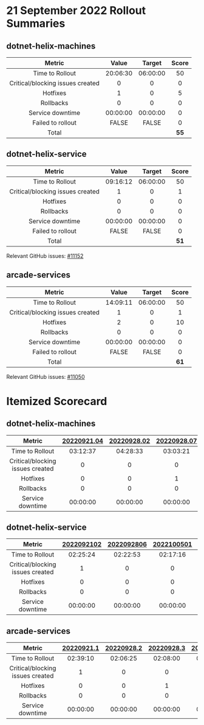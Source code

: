 # 21 September 2022 Rollout Summaries

## dotnet-helix-machines

|              Metric              |   Value  |  Target  |   Score   |
|:--------------------------------:|:--------:|:--------:|:---------:|
| Time to Rollout                  | 20:06:30 | 06:00:00 |     50     |
| Critical/blocking issues created |     0    |    0     |     0     |
| Hotfixes                         |     1    |    0     |     5     |
| Rollbacks                        |     0    |    0     |     0     |
| Service downtime                 | 00:00:00 | 00:00:00 |     0     |
| Failed to rollout                |   FALSE  |   FALSE  |     0     |
| Total                            |          |          |   **55**   |


## dotnet-helix-service

|              Metric              |   Value  |  Target  |   Score   |
|:--------------------------------:|:--------:|:--------:|:---------:|
| Time to Rollout                  | 09:16:12 | 06:00:00 |     50     |
| Critical/blocking issues created |     1    |    0     |     1     |
| Hotfixes                         |     0    |    0     |     0     |
| Rollbacks                        |     0    |    0     |     0     |
| Service downtime                 | 00:00:00 | 00:00:00 |     0     |
| Failed to rollout                |   FALSE  |   FALSE  |     0     |
| Total                            |          |          |   **51**   |

Relevant GitHub issues: [#11152](https://github.com/dotnet/arcade/issues/11152)
## arcade-services

|              Metric              |   Value  |  Target  |   Score   |
|:--------------------------------:|:--------:|:--------:|:---------:|
| Time to Rollout                  | 14:09:11 | 06:00:00 |     50     |
| Critical/blocking issues created |     1    |    0     |     1     |
| Hotfixes                         |     2    |    0     |     10     |
| Rollbacks                        |     0    |    0     |     0     |
| Service downtime                 | 00:00:00 | 00:00:00 |     0     |
| Failed to rollout                |   FALSE  |   FALSE  |     0     |
| Total                            |          |          |   **61**   |

Relevant GitHub issues: [#11050](https://github.com/dotnet/arcade/issues/11050)
# Itemized Scorecard

## dotnet-helix-machines

| Metric | [20220921.04](https://dev.azure.com/dnceng/7ea9116e-9fac-403d-b258-b31fcf1bb293/_build/results?buildId=2000111) | [20220928.02](https://dev.azure.com/dnceng/7ea9116e-9fac-403d-b258-b31fcf1bb293/_build/results?buildId=2006236) | [20220928.07](https://dev.azure.com/dnceng/7ea9116e-9fac-403d-b258-b31fcf1bb293/_build/results?buildId=2006538) | [20221005.01](https://dev.azure.com/dnceng/7ea9116e-9fac-403d-b258-b31fcf1bb293/_build/results?buildId=2012304) | [20221012.01](https://dev.azure.com/dnceng/7ea9116e-9fac-403d-b258-b31fcf1bb293/_build/results?buildId=2018261) |
|:-----:|:-----:|:-----:|:-----:|:-----:|:-----:|
| Time to Rollout | 03:12:37 | 04:28:33 | 03:03:21 | 05:37:27 | 03:44:32 |
| Critical/blocking issues created | 0 | 0 | 0 | 0 | 0 |
| Hotfixes | 0 | 0 | 1 | 0 | 0 |
| Rollbacks | 0 | 0 | 0 | 0 | 0 |
| Service downtime | 00:00:00 | 00:00:00 | 00:00:00 | 00:00:00 | 00:00:00 |


## dotnet-helix-service

| Metric | [2022092102](https://dev.azure.com/dnceng/7ea9116e-9fac-403d-b258-b31fcf1bb293/_build/results?buildId=2000178) | [2022092806](https://dev.azure.com/dnceng/7ea9116e-9fac-403d-b258-b31fcf1bb293/_build/results?buildId=2006324) | [2022100501](https://dev.azure.com/dnceng/7ea9116e-9fac-403d-b258-b31fcf1bb293/_build/results?buildId=2012399) | [2022101201](https://dev.azure.com/dnceng/7ea9116e-9fac-403d-b258-b31fcf1bb293/_build/results?buildId=2018719) |
|:-----:|:-----:|:-----:|:-----:|:-----:|
| Time to Rollout | 02:25:24 | 02:22:53 | 02:17:16 | 02:10:39 |
| Critical/blocking issues created | 1 | 0 | 0 | 0 |
| Hotfixes | 0 | 0 | 0 | 0 |
| Rollbacks | 0 | 0 | 0 | 0 |
| Service downtime | 00:00:00 | 00:00:00 | 00:00:00 | 00:00:00 |


## arcade-services

| Metric | [20220921.1](https://dev.azure.com/dnceng/7ea9116e-9fac-403d-b258-b31fcf1bb293/_build/results?buildId=2000181) | [20220928.2](https://dev.azure.com/dnceng/7ea9116e-9fac-403d-b258-b31fcf1bb293/_build/results?buildId=2006329) | [20220928.3](https://dev.azure.com/dnceng/7ea9116e-9fac-403d-b258-b31fcf1bb293/_build/results?buildId=2006775) | [20220929.3](https://dev.azure.com/dnceng/7ea9116e-9fac-403d-b258-b31fcf1bb293/_build/results?buildId=2007780) | [20221005.1](https://dev.azure.com/dnceng/7ea9116e-9fac-403d-b258-b31fcf1bb293/_build/results?buildId=2012398) | [20221012.2](https://dev.azure.com/dnceng/7ea9116e-9fac-403d-b258-b31fcf1bb293/_build/results?buildId=2018725) |
|:-----:|:-----:|:-----:|:-----:|:-----:|:-----:|:-----:|
| Time to Rollout | 02:39:10 | 02:06:25 | 02:08:00 | 02:06:53 | 02:31:07 | 02:37:36 |
| Critical/blocking issues created | 1 | 0 | 0 | 0 | 0 | 0 |
| Hotfixes | 0 | 0 | 1 | 1 | 0 | 0 |
| Rollbacks | 0 | 0 | 0 | 0 | 0 | 0 |
| Service downtime | 00:00:00 | 00:00:00 | 00:00:00 | 00:00:00 | 00:00:00 | 00:00:00 |

